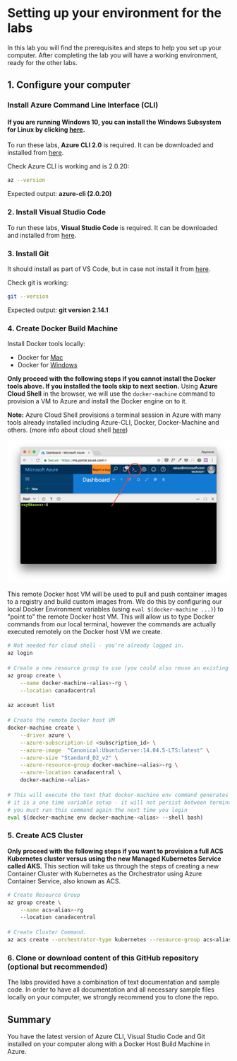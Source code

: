 ﻿# Setting up your environment for the labs

In this lab you will find the prerequisites and steps to help you set up your computer. After completing the lab you will have a working environment, ready for the other labs.

## 1. Configure your computer

### Install Azure Command Line Interface (CLI)
#### If you are running Windows 10, you can install the Windows Subsystem for Linux by clicking [here](https://msdn.microsoft.com/en-us/commandline/wsl/install_guide).

To run these labs, **Azure CLI 2.0** is required. It can be downloaded and installed from [here](https://docs.microsoft.com/en-us/cli/azure/install-azure-cli?view=azure-cli-latest).

Check Azure CLI is working and is 2.0.20:
```bash
az --version
```
Expected output: **azure-cli (2.0.20)**

### 2. Install Visual Studio Code

To run these labs, **Visual Studio Code** is required. It can be downloaded and installed from [here](https://code.visualstudio.com).

### 3. Install Git

It should install as part of VS Code, but in case not install it from [here](https://git-scm.com).

Check git is working:
```bash
git --version
```
Expected output: **git version 2.14.1**

### 4. Create Docker Build Machine

Install Docker tools locally: 
- Docker for [Mac](https://docs.docker.com/docker-for-mac/)
- Docker for [Windows](https://docs.docker.com/docker-for-windows/)

**Only proceed with the following steps if you cannot install the Docker tools above. If you installed the tools skip to next section.**
Using **Azure Cloud Shell** in the browser, we will use the ```docker-machine``` command to provision a VM to Azure and install the Docker engine on to it.

**Note:** Azure Cloud Shell provisions a terminal session in Azure with many tools already installed including Azure-CLI, Docker, Docker-Machine and others. (more info about cloud shell [here](https://azure.microsoft.com/en-us/features/cloud-shell/))

![cloud shell](images/cloud_shell.png)

This remote Docker host VM will be used to pull and push container images to a registry and build custom images from.  We do this by configuring our local Docker Environment variables (using ```eval $(docker-machine ...)```) to "point to" the remote Docker host VM.  This will allow us to type Docker commands from our local terminal, however the commands are actually executed remotely on the Docker host VM we create.

```bash
# Not needed for cloud shell - you're already logged in.
az login

# Create a new resource group to use (you could also reuse an existing group...just remember which one you use)
az group create \
    --name docker-machine-<alias>-rg \
    --location canadacentral

az account list

# Create the remote Docker host VM
docker-machine create \
    --driver azure \
    --azure-subscription-id <subscription_id> \
    --azure-image  "Canonical:UbuntuServer:14.04.5-LTS:latest" \
    --azure-size "Standard_D2_v2" \
    --azure-resource-group docker-machine-<alias>-rg \
    --azure-location canadacentral \
    docker-machine-<alias>

# This will execute the text that docker-machine env command generates
# it is a one time variable setup - it will not persist between terminal sessions
# you must run this command again the next time you login
eval $(docker-machine env docker-machine-<alias> --shell bash)
```

### 5. Create ACS Cluster

**Only proceed with the following steps if you want to provision a full ACS Kubernetes cluster versus using the new Managed Kubernetes Service called AKS.**
This section will take us through the steps of creating a new Container Cluster with Kubernetes as the Orchestrator using Azure Container Service, also known as ACS.

```bash
# Create Resource Group
az group create \
    --name acs<alias>-rg
    --location canadacentral

# Create Cluster Command.
az acs create --orchestrator-type kubernetes --resource-group acs<alias>-rg --name myK8sCluster-<alias> --generate-ssh-keys
```

### 6. Clone or download content of this GitHub repository (optional but recommended)

The labs provided have a combination of text documentation and sample code. In order to have all documentation and all necessary sample files locally on your computer, we strongly recommend you to clone the repo.

## Summary

You have the latest version of Azure CLI, Visual Studio Code and Git installed on your computer along with a Docker Host Build Machine in Azure.
